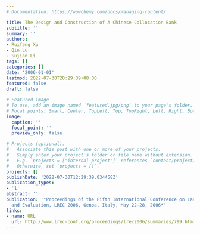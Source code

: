 ```yaml
---
# Documentation: https://wowchemy.com/docs/managing-content/

title: The Design and Construction of A Chinese Collocation Bank
subtitle: ''
summary: ''
authors:
- Ruifeng Xu
- Qin Lu
- Sujian Li
tags: []
categories: []
date: '2006-01-01'
lastmod: 2022-07-30T20:29:39+08:00
featured: false
draft: false

# Featured image
# To use, add an image named `featured.jpg/png` to your page's folder.
# Focal points: Smart, Center, TopLeft, Top, TopRight, Left, Right, BottomLeft, Bottom, BottomRight.
image:
  caption: ''
  focal_point: ''
  preview_only: false

# Projects (optional).
#   Associate this post with one or more of your projects.
#   Simply enter your project's folder or file name without extension.
#   E.g. `projects = ["internal-project"]` references `content/project/deep-learning/index.md`.
#   Otherwise, set `projects = []`.
projects: []
publishDate: '2022-07-30T12:29:39.034458Z'
publication_types:
- '1'
abstract: ''
publication: '*Proceedings of the Fifth International Conference on Language Resources
  and Evaluation, LREC 2006, Genoa, Italy, May 22-28, 2006*'
links:
- name: URL
  url: http://www.lrec-conf.org/proceedings/lrec2006/summaries/799.html
---
```

